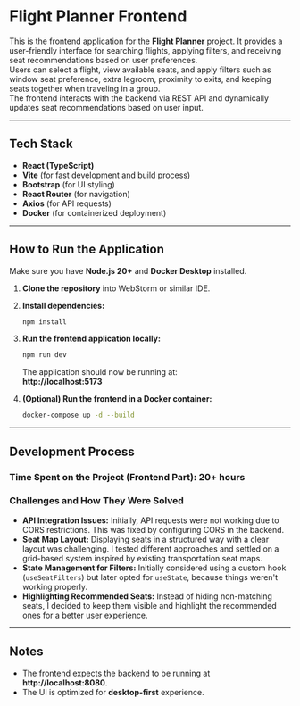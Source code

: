 # Flight Planner Frontend

This is the frontend application for the **Flight Planner** project. It provides a user-friendly interface for searching
flights, applying filters, and receiving seat recommendations based on user preferences.  
Users can select a flight, view available seats, and apply filters such as window seat preference, extra legroom,
proximity to exits, and keeping seats together when traveling in a group.  
The frontend interacts with the backend via REST API and dynamically updates seat recommendations based on user input.

---

## **Tech Stack**

- **React (TypeScript)**
- **Vite** (for fast development and build process)
- **Bootstrap** (for UI styling)
- **React Router** (for navigation)
- **Axios** (for API requests)
- **Docker** (for containerized deployment)

---

## **How to Run the Application**

Make sure you have **Node.js 20+** and **Docker Desktop** installed.

1. **Clone the repository** into WebStorm or similar IDE.
2. **Install dependencies:**
    ```sh
    npm install
    ```
3. **Run the frontend application locally:**
    ```sh
    npm run dev
    ```
   The application should now be running at:  
   **http://localhost:5173**

4. **(Optional) Run the frontend in a Docker container:**
    ```sh
    docker-compose up -d --build
    ```

---

## **Development Process**

### **Time Spent on the Project (Frontend Part):** 20+ hours

### **Challenges and How They Were Solved**

- **API Integration Issues:** Initially, API requests were not working due to CORS restrictions. This was fixed by
  configuring CORS in the backend.
- **Seat Map Layout:** Displaying seats in a structured way with a clear layout was challenging. I tested different
  approaches and settled on a grid-based system inspired by existing transportation seat maps.
- **State Management for Filters:** Initially considered using a custom hook (`useSeatFilters`) but later opted for
  `useState`, because things weren't working properly.
- **Highlighting Recommended Seats:** Instead of hiding non-matching seats, I decided to keep them visible and highlight
  the recommended ones for a better user experience.

---

## **Notes**

- The frontend expects the backend to be running at **http://localhost:8080**.
- The UI is optimized for **desktop-first** experience.
